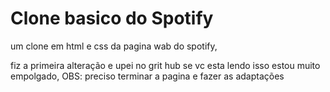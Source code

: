 # Clone basico do Spotify
 um clone em html e css da pagina wab do spotify, 

fiz a primeira alteração e upei no grit hub se vc esta lendo isso estou muito empolgado,
OBS:
preciso terminar a pagina e fazer as adaptações 
